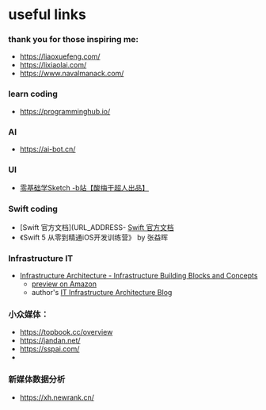 # useful links

### thank you for those inspiring me:
- https://liaoxuefeng.com/
- https://lixiaolai.com/
- https://www.navalmanack.com/


### learn coding
- https://programminghub.io/


### AI
- https://ai-bot.cn/

### UI
- [零基础学Sketch -b站【酸梅干超人出品】](https://www.bilibili.com/video/BV1YM411J7wg/?spm_id_from=333.788.videopod.episodes&vd_source=b68b3b58a3aab21e75d31ee72037d8bd&p=4)

### Swift coding
- [Swift 官方文档](URL_ADDRESS- [Swift 官方文档](https://docs.swift.org/swift-book/)
- 《Swift 5 从零到精通iOS开发训练营》 by 张益晖

### Infrastructure IT
- [Infrastructure Architecture - Infrastructure Building Blocks and Concepts](https://sjaaklaan.nl/?e=183)
    - [preview on Amazon](https://www.amazon.com/Infrastructure-Architecture-Building-Blocks-Concepts-ebook/dp/B0C22WK9HD/ref=sr_1_1?dib=eyJ2IjoiMSJ9.prdnndTMB1Hs5Z8h5yMTcJ4Rb89tA5FXXbPifEUY1jzjL3-jg1JLp63KtGhkxO7p.l7ivsgaQ_xobBlARPt9RgpoEtWPfLNnGfSOQRuX2Et0&dib_tag=se&keywords=IT+Infrastructure+Architecture+-+Infrastructure+Building+Blocks+and+Concepts&qid=1738486090&sr=8-1&asin=B0C22WK9HD&revisionId=c1846721&format=1&depth=1)
    - author's [IT Infrastructure Architecture Blog](https://sjaaklaan.nl/)

### 小众媒体：
- https://topbook.cc/overview
- https://jandan.net/
- https://sspai.com/
- 


### 新媒体数据分析
- https://xh.newrank.cn/ 